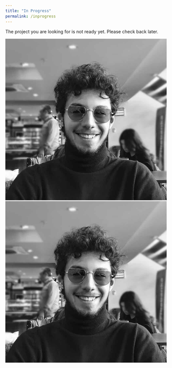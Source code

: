 ```yaml
---
title: "In Progress"
permalink: /inprogress
---
```


The project you are looking for is not ready yet. Please check back later.

<script src="assets/js/plugins/BeerSlider.js"></script>

<div id="compare" class="beer-slider" data-beer-label="Denoised">
  <img src="assets/images/pp.jpg"  alt="Denoised">
  <div class="beer-reveal" data-beer-label="Noisy">
    <img src="assets/images/pp.jpg"  alt="Noisy">
</div>
</div>

<script>
  new BeerSlider( document.getElementById( "compare" ) );
</script>
